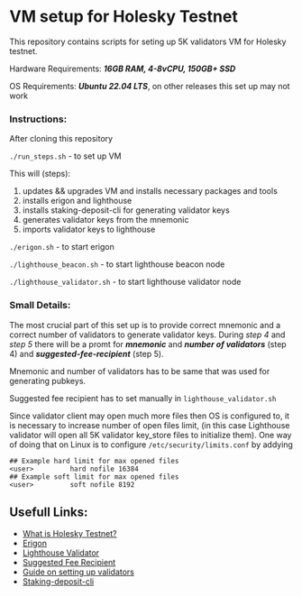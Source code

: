 # VM setup for Holesky Testnet

This repository contains scripts for seting up 5K validators VM for Holesky testnet.

Hardware Requirements:
***16GB RAM, 4-8vCPU, 150GB+ SSD***

OS Requirements: ***Ubuntu 22.04 LTS***, on other releases this set up may not work


### Instructions:

After cloning this repository

`./run_steps.sh` - to set up VM 

This will (steps):
1. updates && upgrades VM and installs necessary packages and tools
2. installs erigon and lighthouse
3. installs staking-deposit-cli for generating validator keys
4. generates validator keys from the mnemonic
5. imports validator keys to lighthouse 

`./erigon.sh` - to start erigon 

`./lighthouse_beacon.sh` - to start lighthouse beacon node

`./lighthouse_validator.sh` - to start lighthouse validator node

### Small Details:

The most crucial part of this set up is to provide correct mnemonic and a correct number of validators to generate validator keys. During *step 4* and *step 5* there will be a promt for ***mnemonic*** and ***number of validators*** (step 4) and ***suggested-fee-recipient*** (step 5).

Mnemonic and number of validators has to be same that was used for generating pubkeys. 

Suggested fee recipient has to set manually in `lighthouse_validator.sh`

Since validator client may open much more files then OS is configured to, it is necessary to increase number of open files limit, (in this case Lighthouse validator will open all 5K validator key_store files to initialize them). One way of doing that on Linux is to configure `/etc/security/limits.conf` by addying 
```
## Example hard limit for max opened files
<user>         hard nofile 16384
## Example soft limit for max opened files
<user>         soft nofile 8192
```

## Usefull Links:
- [What is Holesky Testnet?](https://github.com/eth-clients/holesky)
- [Erigon](https://github.com/ledgerwatch/erigon)
- [Lighthouse Validator](https://lighthouse-book.sigmaprime.io/mainnet-validator.html)
- [Suggested Fee Recipient](https://lighthouse-book.sigmaprime.io/suggested-fee-recipient.html)
- [Guide on setting up validators](https://www.coincashew.com/coins/overview-eth/guide-or-how-to-setup-a-validator-on-eth2-mainnet)
- [Staking-deposit-cli](https://github.com/ethereum/staking-deposit-cli)